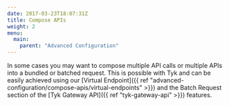 ```yaml
---
date: 2017-03-23T18:07:31Z
title: Compose APIs
weight: 2
menu: 
  main:
    parent: "Advanced Configuration"
---
```


In some cases you may want to compose multiple API calls or multiple APIs into a bundled or batched request. This is possible with Tyk and can be easily achieved using our [Virtual Endpoint]({{ ref "advanced-configuration/compose-apis/virtual-endpoints" >}}) and the Batch Request section of the [Tyk Gateway API]({{ ref "tyk-gateway-api" >}}) features.

